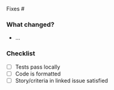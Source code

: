 Fixes #

### What changed?
- …

### Checklist
- [ ] Tests pass locally
- [ ] Code is formatted
- [ ] Story/criteria in linked issue satisfied
